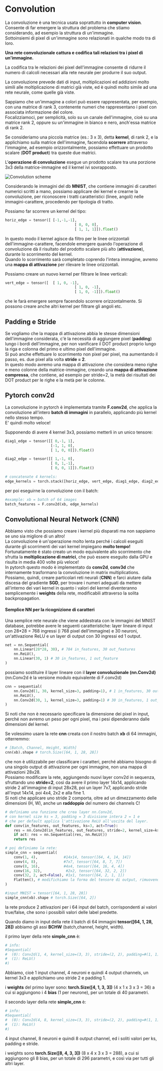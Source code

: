 # Convolution

La convoluzione è una tecnica usata soprattutto in **computer vision**.  
Consente di far emergere la struttura del problema che stiamo considerando, ad esempio la struttura di un'immagine.  
Sottoinsiemi di pixel di un'immagine sono relazionati in qualche modo tra di loro.  

**Una rete convoluzionale cattura e codifica tali relazioni tra i pixel di un'immagine.**

La codifica tra le relazioni dei pixel dell'immagine consente di ridurre il numero di calcoli necessari alla rete neurale per produrre il suo output.  

La convoluzione prevede dati di input, moltiplicazioni ed addizioni molto simili alle moltiplicazione di matrici già viste, ed è quindi molto simile ad una rete neurale, come quelle già viste. 

Sappiamo che un'immagine a colori può essere rappresentata, per esempio, con una matrice di rank 3, contenente numeri che rappresentano i pixel con associata informazione del colore.  
Focalizziamoci, per semplicità, solo su un canale dell'immagine, cioè su una matrice rank 2, oppure su un'immagine in bianco e nero, anch'essa matrice di rank 2.  

Se consideriamo una piccola matrice (es.: 3 x 3), detta **kernel**, di rank 2, e la applichiamo sulla matrice dell'immagine, facendola **scorrere** attraverso l'immagine, ad esempio orizzontalmente, possiamo effettuare un prodotto scalare (**DOT product**) tra queste due matrici.  

L'**operazione di convoluzione** esegue un prodotto scalare tra una porzione 3x3 della matrice-immagine ed il kernel ivi sovrapposto.  

![Convolution scheme](../../images/convolution.png)

Considerando le immagini del db **MNIST**, che contiene immagini di caratteri numerici scritti a mano, possiamo applicare dei kernel e crearne la convoluzione, per riconoscere i tratti caratteristici (linee, angoli) nelle immagini-carattere, procedendo per tipologia di tratto.  

Possiamo far scorrere un kernel del tipo:
```py
horiz_edge = tensor([ [-1,-1,-1],
                                [ 0, 0, 0],
                                [ 1, 1, 1]]).float()
```
In questo modo il kernel agisce da filtro per le linee orizzontali dell'immagine-carattere, facendole emergere quando l'operazione di convoluzione dà il risultato del prodotto scalare più alto (**attivazione**), durante lo scorrimento del kernel.  
Quando lo scorrimento sarà completato coprendo l'intera immagine, avremo una **mappa di attivazione** per rilevare le linee orizzontali.  

Possiamo creare un nuovo kernel per filtrare le linee verticali:
```py
vert_edge = tensor([  [ 1, 0, -1],
                                [ 1, 0, -1],
                                [ 1, 0, -1]]).float()
```
che le farà emergere sempre facendolo scorrere orizzontalmente. Si possono creare anche altri kernel per filtrare gli angoli etc.  

## Padding e Stride

Se vogliamo che la mappa di attivazione abbia le stesse dimensioni dell'immagine considerata, c'è la necessità di aggiungere pixel (**padding**) lungo i bordi dell'immagine, per non vanificare il DOT product proprio lungo la riga e colonna del primo e ultimo pixel dell'immagine.  
Si può anche effettuare lo scorrimento non pixel per pixel, ma aumentando il passo, es. due pixel alla volta **stride = 2**.  
In questo modo avremo una mappa di attivazione che considera meno righe e meno colonne della matrice-immagine, creando una **mappa di attivazione compressa**, che contiene, ad esempio per stride=2, la metà dei risultati dei DOT product per le righe e la metà per le colonne.  

## Pytorch conv2d

La convoluzione in pytorch è implementata tramite **F.conv2d**, che applica la convoluzione all'intero **batch di immagini** in parallelo, applicando più kernel nello stesso tempo.  
E' quindi molto veloce!

Supponendo di avere 4 kernel 3x3, possiamo metterli in un unico tensore:
```py
diag1_edge = tensor([[ 0,-1, 1],
                     [-1, 1, 0],
                     [ 1, 0, 0]]).float()

diag2_edge = tensor([[ 1,-1, 0],
                     [ 0, 1,-1],
                     [ 0, 0, 1]]).float()

# concatenate 4 kernels:
edge_kernels = torch.stack([horiz_edge, vert_edge, diag1_edge, diag2_edge]) # torch.Size([4, 3, 3])
```

per poi eseguirne la convoluzione con il batch:

```py
#example: xb = batch of 64 images
batch_features = F.conv2d(xb, edge_kernels)
```

## Convolutional Neural Network (CNN)
Abbiamo visto che possiamo creare i kernel più disparati ma non sappiamo se uno sia migliore di un altro!  
La convoluzione è un'operazione molto lenta perché i calcoli eseguiti durante gli scorrimenti dei vari kernel impiegano **molto tempo!**  
Fortunatamente è stato creato un modo equivalente allo scorrimento che sfrutta la **moltiplicazione di matrici**, che può essere eseguito dalla GPU e risulta in media 400 volte più veloce!  
In pytorch questo modo è implementato da **conv2d**, **conv3d** che internamente trasformano la convoluzione in matrix multiplications.  
Possiamo, quindi, creare particolari reti neurali (**CNN**) e farci aiutare dalla discesa del gradiente **SGD**, per trovare i numeri adeguati da mettere all'interno dei vari kernel in quanto i valori del kernel diventeranno semplicemente i **weights** della rete, modificabili attraverso la solita backpropagation.   

#### Semplice NN per la ricognizione di caratteri
Una semplice rete neurale che viene addestrata con le immagini del MNIST database, potrebbe avere le seguenti caratteristiche:
layer lineare di input con 28*28 = 768 ingressi (i 768 pixel dell'immagine) e 30 neuroni, un'attivazione ReLU e un layer di output con 30 ingressi ed 1 output.

```py
net = nn.Sequential(
    nn.Linear(28*28, 30), # 784 in_features, 30 out_features
    nn.ReLU(),
    nn.Linear(30, 1) # 30 in_features, 1 out_feature
)
```

possiamo sostituire il layer lineare con il **layer convoluzionale (nn.Conv2d)** (nn.Conv2d è la versione modulo equivalente di F.conv2d)

```py
cnn = sequential(
    nn.Conv2d(1, 30, kernel_size=3, padding=1), # 1 in_features, 30 out_features
    nn.ReLU(),
    nn.Conv2d(30, 1, kernel_size=3, padding=1) # 30 in_features, 1 out_feature
)
```
Si noti che non è necessario specificare la dimensione dei pixel in input, perché non avremo un peso per ogni pixel, ma i pesi dipenderanno dalle dimensioni del kernel.

Se volessimo usare la rete **cnn** creata con il nostro batch **xb** di 64 immagini, otterremmo:

```py
# [Batch, Channel, Height, Width]
cnn(xb).shape # torch.Size([64, 1, 28, 28])
```
che non è utilizzabile per classificare i caratteri, perché abbiamo bisogno di una singolo output di attivazione per ogni immagine, non una mappa di attivazioni 28x28.  
Possiamo modificare la rete, aggiungendo nuovi layer conv2d in sequenza, sfruttando uno **stride=2**, così da avere il primo layer 14x14, applicando stride 2 all'immagine di input 28x28,
poi un layer 7x7, applicando stride all'input 14x14, poi 4x4, 2x2 e alla fine 1.  
Si noti che applicare uno stride 2 comporta, oltre ad un dimezzamento delle dimensioni (H, W), anche un **raddoppio** del numero dei channels C!

```py
# definiamo una funzione che crea layer nn.Conv2d, 
# con kernel size ks = 3, padding = 3 divisione intera 2 = 1 e
# che per default applica l'attivazione ReLU all'uscita del layer.
def conv(in_features, out_features, ks=3, act=True):
    res = nn.Conv2d(in_features, out_features, stride=2, kernel_size=ks, padding=ks//2)
    if act: res = nn.Sequential(res, nn.ReLU())
    return res

# poi definiamo la rete:
simple_cnn = sequential(
    conv(1, 4),            #14x14, tensor([64, 4, 14, 14])
    conv(4, 8),            #7x7, tensor([64, 8, 7, 7])
    conv(8, 16),           #4x4, tensor([64, 16, 4, 4])
    conv(16, 32),           #2x2, tensor([64, 32, 2, 2])
    conv(32, 2, act=False), #1x1, tensor([64, 2, 1, 1])
    Flatten(), # modifichiamo la forma del tensore di output, rimuovendo gli assi 1x1: tensor([64, 2, 1, 1]) -> tensor([64, 2])
)

#input MNIST = tensor([64, 1, 28, 28])
simple_cnn(xb).shape # torch.Size([64, 2])

```

la rete produce 2 attivazioni per i 64 input del batch, corrispondenti ai valori true/false, che sono i possibili valori delle label predette.  

Quando diamo in input della rete il batch di 64 immagini **tensor([64, 1, 28, 28])** abbiamo gli assi **BCHW** (batch,channel, height, width).  

il primo layer della rete **simple_cnn** è:
```py
# info:
#Sequential(
#  (0): Conv2d(1, 4, kernel_size=(3, 3), stride=(2, 2), padding=#(1, 1))
#  (1): ReLU()
#)
```
Abbiamo, cioè 1 input channel, 4 neuroni e quindi 4 output channels, un kernel 3x3 e applichiamo uno stride 2 e padding 1.  

i **weights** del primo layer sono: **torch.Size([4, 1, 3, 3])** (4 x 1 x 3 x 3 = 36) a cui si aggiungono i 4 **bias** (1 per neurone), per un totale di 40 parametri.

il secondo layer della rete **simple_cnn** è:
```py
# info:
#Sequential(
#  (0): Conv2d(4, 8, kernel_size=(3, 3), stride=(2, 2), padding=#(1, 1))
#  (1): ReLU()
#)
```
4 input channel, 8 neuroni e quindi 8 output channel, ed i soliti valori per ks, padding e stride.  

i weights sono **torch.Size([8, 4, 3, 3])** (8 x 4 x 3 x 3 = 288), a cui si aggiungono gli 8 bias, per un totale di 296 parametri, e così via per tutti gli altri layer.

